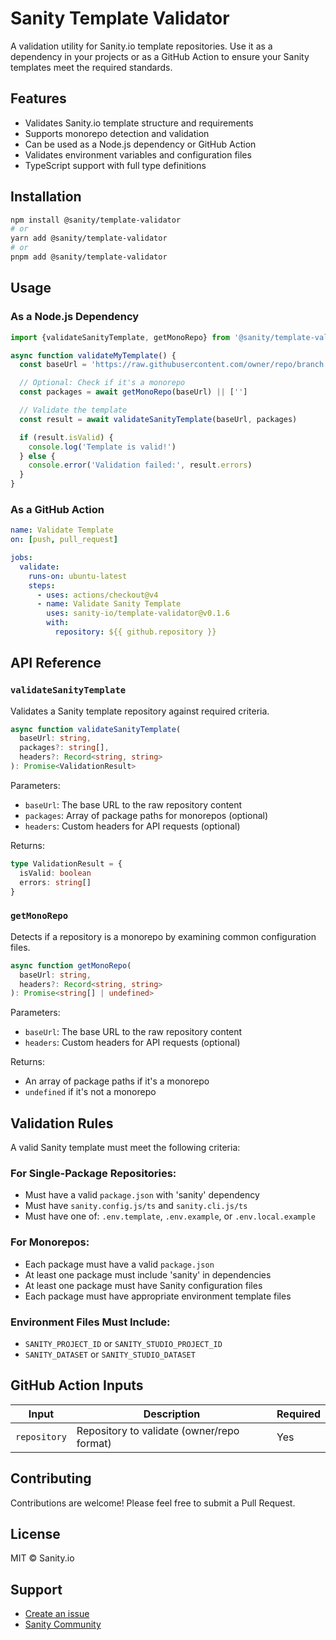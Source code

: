 # Sanity Template Validator

A validation utility for Sanity.io template repositories. Use it as a dependency in your projects or as a GitHub Action to ensure your Sanity templates meet the required standards.

## Features

- Validates Sanity.io template structure and requirements
- Supports monorepo detection and validation
- Can be used as a Node.js dependency or GitHub Action
- Validates environment variables and configuration files
- TypeScript support with full type definitions

## Installation

```bash
npm install @sanity/template-validator
# or
yarn add @sanity/template-validator
# or
pnpm add @sanity/template-validator
```

## Usage

### As a Node.js Dependency

```typescript
import {validateSanityTemplate, getMonoRepo} from '@sanity/template-validator'

async function validateMyTemplate() {
  const baseUrl = 'https://raw.githubusercontent.com/owner/repo/branch'

  // Optional: Check if it's a monorepo
  const packages = await getMonoRepo(baseUrl) || ['']

  // Validate the template
  const result = await validateSanityTemplate(baseUrl, packages)

  if (result.isValid) {
    console.log('Template is valid!')
  } else {
    console.error('Validation failed:', result.errors)
  }
}
```

### As a GitHub Action

```yaml
name: Validate Template
on: [push, pull_request]

jobs:
  validate:
    runs-on: ubuntu-latest
    steps:
      - uses: actions/checkout@v4
      - name: Validate Sanity Template
        uses: sanity-io/template-validator@v0.1.6
        with:
          repository: ${{ github.repository }}
```

## API Reference

### `validateSanityTemplate`

Validates a Sanity template repository against required criteria.

```typescript
async function validateSanityTemplate(
  baseUrl: string,
  packages?: string[],
  headers?: Record<string, string>
): Promise<ValidationResult>
```

Parameters:
- `baseUrl`: The base URL to the raw repository content
- `packages`: Array of package paths for monorepos (optional)
- `headers`: Custom headers for API requests (optional)

Returns:
```typescript
type ValidationResult = {
  isValid: boolean
  errors: string[]
}
```

### `getMonoRepo`

Detects if a repository is a monorepo by examining common configuration files.

```typescript
async function getMonoRepo(
  baseUrl: string,
  headers?: Record<string, string>
): Promise<string[] | undefined>
```

Parameters:
- `baseUrl`: The base URL to the raw repository content
- `headers`: Custom headers for API requests (optional)

Returns:
- An array of package paths if it's a monorepo
- `undefined` if it's not a monorepo

## Validation Rules

A valid Sanity template must meet the following criteria:

### For Single-Package Repositories:
- Must have a valid `package.json` with 'sanity' dependency
- Must have `sanity.config.js/ts` and `sanity.cli.js/ts`
- Must have one of: `.env.template`, `.env.example`, or `.env.local.example`

### For Monorepos:
- Each package must have a valid `package.json`
- At least one package must include 'sanity' in dependencies
- At least one package must have Sanity configuration files
- Each package must have appropriate environment template files

### Environment Files Must Include:
- `SANITY_PROJECT_ID` or `SANITY_STUDIO_PROJECT_ID`
- `SANITY_DATASET` or `SANITY_STUDIO_DATASET`

## GitHub Action Inputs

| Input | Description | Required |
|-------|-------------|----------|
| `repository` | Repository to validate (owner/repo format) | Yes |

## Contributing

Contributions are welcome! Please feel free to submit a Pull Request.

## License

MIT © Sanity.io

## Support

- [Create an issue](https://github.com/sanity-io/template-validator/issues)
- [Sanity Community](https://slack.sanity.io)

